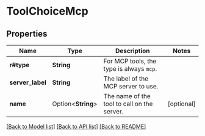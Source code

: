 # ToolChoiceMcp

## Properties

Name | Type | Description | Notes
------------ | ------------- | ------------- | -------------
**r#type** | **String** | For MCP tools, the type is always `mcp`. | 
**server_label** | **String** | The label of the MCP server to use.  | 
**name** | Option<**String**> | The name of the tool to call on the server.  | [optional]

[[Back to Model list]](../README.md#documentation-for-models) [[Back to API list]](../README.md#documentation-for-api-endpoints) [[Back to README]](../README.md)


